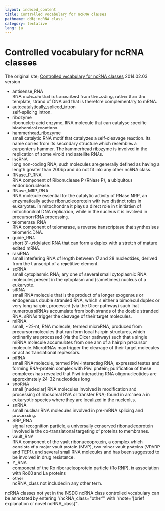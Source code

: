 ```yaml
---
layout: indexed_content
title: Controlled vocabulary for ncRNA classes
pathname: ddbj:ncRNA_class
category: tentative
lang: ja
---
```


# Controlled vocabulary for ncRNA classes

The original site; [Controlled vocabulary for ncRNA classes](http://www.insdc.org/documents/ncrna-vocabulary) 2014.02.03 version

  - antisense\_RNA  
    RNA molecule that is transcribed from the coding, rather than the
   template, strand of DNA and that is therefore complementary to mRNA.
  - autocatalytically\_spliced\_intron  
    self-splicing intron.
  - ribozyme  
    ribonucleic acid enzyme, RNA molecule that can catalyse specific biochemical reactions.
  - hammerhead\_ribozyme  
    small catalytic RNA motif that catalyzes a self-cleavage reaction. Its name comes from its secondary structure which resembles a carpenter's hammer. The hammerhead ribozyme is involved in the replication of some viroid and satellite RNAs.
  - lncRNA  
    long non-coding RNA; such molecules are generally defined as having a length greater than 200bp and do not fit into any other ncRNA class.
  - RNase\_P\_RNA  
    RNA component of Ribonuclease P (RNase P), a ubiquitous endoribonuclease.
  - RNase\_MRP\_RNA  
    RNA molecule essential for the catalytic activity of RNase MRP, an enzymatically active ribonucleoprotein with two distinct roles in eukaryotes. In mitochondria it plays a direct role in t initiation of mitochondrial DNA replication, while in the nucleus it is involved in precursor rRNA processing.
  - telomerase\_RNA  
    RNA component of telomerase, a reverse transcriptase that synthesises telomeric DNA.
  - guide\_RNA  
    short 3'-uridylated RNA that can form a duplex with a stretch of mature edited mRNA.
  - rasiRNA  
    small interfering RNA of length between 17 and 28 nucleotides, derived from the transcript of a repetitive element.
  - scRNA  
    small cytoplasmic RNA; any one of several small cytoplasmic RNA molecules present in the cytoplasm and (sometimes) nucleus of a eukaryote.
  - siRNA  
    small RNA molecule that is the product of a longer exogenous or endogenous double stranded RNA, which is either a bimolecul duplex or very long hairpin, processed (via the Dicer pathway) such that numerous siRNAs accumulate from both strands of the double stranded RNA. sRNAs trigger the cleavage of their target molecules.
  - miRNA  
    small, \~22-nt, RNA molecule, termed microRNA, produced from precursor molecules that can form local hairpin structures, which ordinarily are processed (via the Dicer pathway) such that a single miRNA molecule accumulates from one arm of a hairpin precursor molecule. MicroRNAs may trigger the cleavage of their target molecules or act as translational repressors.
  - piRNA  
    small RNA molecule, termed Piwi-interacting RNA, expressed  testes and forming RNA-protein complex with Piwi protein; purification of these complexes has revealed that Piwi-interacting RNA oligonucleotides are approximately 24-32 nucleotides long
  - snoRNA  
    small [nucleolar] RNA molecules involved in modification and processing of ribosomal RNA or transfer RNA; found in archaea a in eukaryotic species where they are localized in the nucleolus.
  - snRNA  
    small nuclear RNA molecules involved in pre-mRNA splicing and    processing.
  - SRP\_RNA  
    signal recognition particle, a universally conserved ribonucleoprotein involved in the co-translational targeting of proteins to membranes.
  - vault\_RNA  
    RNA component of the vault ribonuceoprotein, a complex which consists of a major vault protein (MVP), two minor vault proteins (VPARP and TEP1), and several small RNA molecules and has been suggested to be involved in drug resistance.
  - Y\_RNA  
    component of the Ro ribonucleoprotein particle (Ro RNP), in association with Ro60 and La proteins.
  - other  
    ncRNA\_class not included in any other term.

ncRNA classes not yet in the INSDC ncRNA class controlled vocabulary can be annotated by entering '/ncRNA\_class="other"' with '/note="[brief explanation of novel ncRNA\_class]"'.
